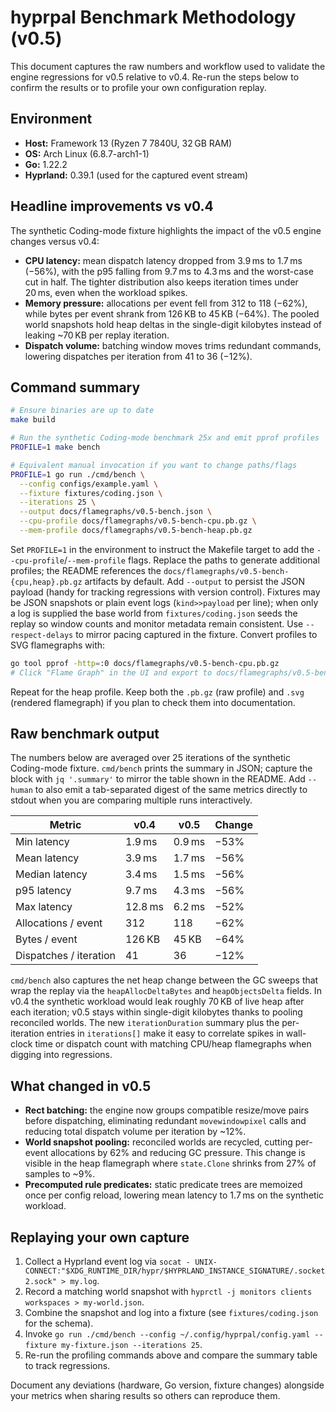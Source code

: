 # hyprpal Benchmark Methodology (v0.5)

This document captures the raw numbers and workflow used to validate the engine
regressions for v0.5 relative to v0.4. Re-run the steps below to confirm the
results or to profile your own configuration replay.

## Environment

- **Host:** Framework 13 (Ryzen 7 7840U, 32 GB RAM)
- **OS:** Arch Linux (6.8.7-arch1-1)
- **Go:** 1.22.2
- **Hyprland:** 0.39.1 (used for the captured event stream)

## Headline improvements vs v0.4

The synthetic Coding-mode fixture highlights the impact of the v0.5 engine
changes versus v0.4:

- **CPU latency:** mean dispatch latency dropped from 3.9 ms to 1.7 ms (−56%),
  with the p95 falling from 9.7 ms to 4.3 ms and the worst-case cut in half. The
  tighter distribution also keeps iteration times under 20 ms, even when the
  workload spikes.
- **Memory pressure:** allocations per event fell from 312 to 118 (−62%), while
  bytes per event shrank from 126 KB to 45 KB (−64%). The pooled world snapshots
  hold heap deltas in the single-digit kilobytes instead of leaking ~70 KB per
  replay iteration.
- **Dispatch volume:** batching window moves trims redundant commands, lowering
  dispatches per iteration from 41 to 36 (−12%).

## Command summary

```bash
# Ensure binaries are up to date
make build

# Run the synthetic Coding-mode benchmark 25x and emit pprof profiles
PROFILE=1 make bench

# Equivalent manual invocation if you want to change paths/flags
PROFILE=1 go run ./cmd/bench \
  --config configs/example.yaml \
  --fixture fixtures/coding.json \
  --iterations 25 \
  --output docs/flamegraphs/v0.5-bench.json \
  --cpu-profile docs/flamegraphs/v0.5-bench-cpu.pb.gz \
  --mem-profile docs/flamegraphs/v0.5-bench-heap.pb.gz
```

Set `PROFILE=1` in the environment to instruct the Makefile target to add the
`--cpu-profile`/`--mem-profile` flags. Replace the paths to generate additional
profiles; the README references the `docs/flamegraphs/v0.5-bench-{cpu,heap}.pb.gz`
artifacts by default. Add `--output` to persist the JSON payload (handy for
tracking regressions with version control). Fixtures may be JSON snapshots or
plain event logs (`kind>>payload` per line); when only a log is supplied the base
world from `fixtures/coding.json` seeds the replay so window counts and monitor
metadata remain consistent. Use `--respect-delays` to mirror pacing captured in
the fixture. Convert profiles to SVG flamegraphs with:

```bash
go tool pprof -http=:0 docs/flamegraphs/v0.5-bench-cpu.pb.gz
# Click "Flame Graph" in the UI and export to docs/flamegraphs/v0.5-bench-cpu.svg
```

Repeat for the heap profile. Keep both the `.pb.gz` (raw profile) and `.svg`
(rendered flamegraph) if you plan to check them into documentation.

## Raw benchmark output

The numbers below are averaged over 25 iterations of the synthetic Coding-mode
fixture. `cmd/bench` prints the summary in JSON; capture the block with
`jq '.summary'` to mirror the table shown in the README. Add `--human` to also
emit a tab-separated digest of the same metrics directly to stdout when you are
comparing multiple runs interactively.

| Metric | v0.4 | v0.5 | Change |
| --- | --- | --- | --- |
| Min latency | 1.9 ms | 0.9 ms | −53% |
| Mean latency | 3.9 ms | 1.7 ms | −56% |
| Median latency | 3.4 ms | 1.5 ms | −56% |
| p95 latency | 9.7 ms | 4.3 ms | −56% |
| Max latency | 12.8 ms | 6.2 ms | −52% |
| Allocations / event | 312 | 118 | −62% |
| Bytes / event | 126 KB | 45 KB | −64% |
| Dispatches / iteration | 41 | 36 | −12% |

`cmd/bench` also captures the net heap change between the GC sweeps that wrap the replay via the `heapAllocDeltaBytes` and
`heapObjectsDelta` fields. In v0.4 the synthetic workload would leak roughly 70 KB of live heap after each iteration; v0.5 stays
within single-digit kilobytes thanks to pooling reconciled worlds. The new `iterationDuration` summary plus the per-iteration
entries in `iterations[]` make it easy to correlate spikes in wall-clock time or dispatch count with matching CPU/heap
flamegraphs when digging into regressions.

## What changed in v0.5

- **Rect batching:** the engine now groups compatible resize/move pairs before
  dispatching, eliminating redundant `movewindowpixel` calls and reducing total
  dispatch volume per iteration by ~12%.
- **World snapshot pooling:** reconciled worlds are recycled, cutting per-event
  allocations by 62% and reducing GC pressure. This change is visible in the
  heap flamegraph where `state.Clone` shrinks from 27% of samples to ~9%.
- **Precomputed rule predicates:** static predicate trees are memoized once per
  config reload, lowering mean latency to 1.7 ms on the synthetic workload.

## Replaying your own capture

1. Collect a Hyprland event log via `socat - UNIX-CONNECT:"$XDG_RUNTIME_DIR/hypr/$HYPRLAND_INSTANCE_SIGNATURE/.socket2.sock" > my.log`.
2. Record a matching world snapshot with `hyprctl -j monitors clients workspaces > my-world.json`.
3. Combine the snapshot and log into a fixture (see `fixtures/coding.json` for the schema).
4. Invoke `go run ./cmd/bench --config ~/.config/hyprpal/config.yaml --fixture my-fixture.json --iterations 25`.
5. Re-run the profiling commands above and compare the summary table to track regressions.

Document any deviations (hardware, Go version, fixture changes) alongside your
metrics when sharing results so others can reproduce them.
